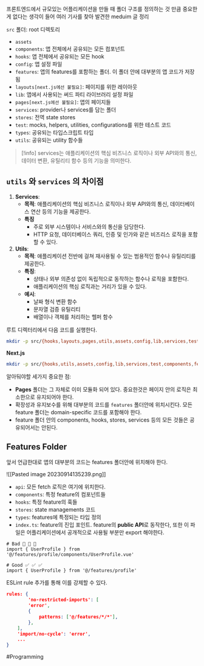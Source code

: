 프론트엔드에서 규모있는 어플리케이션을 만들 때 폴더 구조를 정의하는 것 만큼 중요한게 없다는 생각이 들어 여러 기사를 찾아 발견한 meduim 글 정리

`src` 폴더: root 디렉토리
- `assets`
- `components`: 앱 전체에서 공유되는 모든 컴포넌트
- `hooks`: 앱 전체에서 공유되는 모든 hook 
- `config`: 앱 설정 파일
- `features`: 앱의 features를 포함하는 폴더. 이 폴더 안에 대부분의 앱 코드가 저장됨
- `layouts[next.js에선 불필요]`: 페이지를 위한 레이아웃
- `lib`: 앱에서 사용되는 써드 파티 라이브러리 설정 파일
- `pages[next.js에선 불필요]`: 앱의 페이지들
- `services`: provider나 services를 담는 폴더
- `stores`: 전역 state stores
- `test`: mocks, helpers, utilities, configurations를 위한 테스트 코드
- `types`: 공유되는 타입스크립트 타입
- `utils`: 공유되는 utility 함수들
> [!info] services는 애플리케이션의 핵심 비즈니스 로직이나 외부 API와의 통신, 데이터 변환, 유틸리티 함수 등의 기능을 의미한다.

## `utils` 와 `services` 의 차이점
1. **Services**:
	- **목적**: 애플리케이션의 핵심 비즈니스 로직이나 외부 API와의 통신, 데이터베이스 연산 등의 기능을 제공한다.
	- **특징**
		- 주로 외부 시스템이나 서비스와의 통신을 담당한다.
		- HTTP 요청, 데이터베이스 쿼리, 인증 및 인가와 같은 비즈리스 로직을 포함할 수 있다.
2. **Utils**:
	- **목적**: 애플리케이션 전반에 걸쳐 재사용될 수 있는 범용적인 함수나 유틸리티를 제공한다.
	- **특징**:
		- 상태나 외부 의존성 없이 독립적으로 동작하는 함수나 로직을 포함한다.
		- 애플리케이션의 핵심 로직과는 거리가 있을 수 있다.
	- **예시**:
		- 날짜 형식 변환 함수
		- 문자열 검증 유틸리티
		- 배열이나 객체를 처리하는 헬퍼 함수

루트 디렉터리에서 다음 코드를 실행한다.
```bash
mkdir -p src/{hooks,layouts,pages,utils,assets,config,lib,services,test,components,features,stores,types}
```
**Next.js**
```bash
mkdir -p src/{hooks,utils,assets,config,lib,services,test,components,features,stores,types}
```

알아둬야할 세가지 중요한 점:
- **Pages** 폴더는 그 자체로 이미 모듈화 되어 있다. 중요한것은 페이지 안의 로직은 최소한으로 유지되어야 한다.
- 확장성과 유지보수를 위해 대부분의 코드를 `features` 폴더안에 위치시킨다. 모든 feature 폴더는 domain-specific 코드를 포함해야 한다.
- feature 폴더 안의 components, hooks, stores, services 등의 모든 것들은 공유되어서는 안된다. 
## Features Folder
앞서 언급한대로 앱의 대부분의 코드는 features 폴더안에 위치해야 한다.

![[Pasted image 20230914135239.png]]
- `api`: 모든 fetch 로직은 여기에 위치한다.
- `components`: 특정 feature의 컴포넌트들
- `hooks`: 특정 feature의 훅들
- `stores`: state managements 코드
- `types`: features에 특정되는 타입 정의
- `index.ts`: feature의 진입 포인트.  feature의 **public API**로 동작한다, 또한 이 파일은 어플리케이션에서 공개적으로 사용될 부분만 export 해야한다.

```
# Bad 🚫 🚫 🚫  
import { UserProfile } from '@/features/profile/components/UserProfile.vue'  
  
# Good ✅ ✅ ✅  
import { UserProfile } from '@/features/profile'
```

ESLint rule 추가를 통해 이를 강제할 수 있다.
```json
rules: {  
		'no-restricted-imports': [  
		'error',  
		{  
			patterns: ['@/features/*/*'],  
		},  
	],  
	'import/no-cycle': 'error',  
	...  
}
```

#Programming